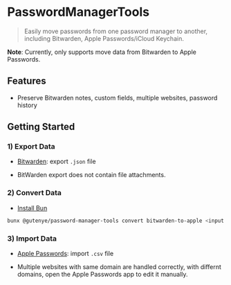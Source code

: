 # PasswordManagerTools

> Easily move passwords from one password manager to another, including Bitwarden, Apple Passwords/iCloud Keychain.

**Note**: Currently, only supports move data from Bitwarden to Apple Passwords.

## Features

- Preserve Bitwarden notes, custom fields, multiple websites, password history

## Getting Started

### 1) Export Data

- [Bitwarden](https://bitwarden.com/help/export-your-data): export `.json` file

- BitWarden export does not contain file attachments.

### 2) Convert Data

- [Install Bun](https://bun.sh/docs/installation)

```sh
bunx @gutenye/password-manager-tools convert bitwarden-to-apple <input.json> <output.csv>
```

### 3) Import Data

- [Apple Passwords](https://support.apple.com/guide/passwords/import-mchl2f1a184c/1.0/mac): import `.csv` file

- Multiple websites with same domain are handled correctly, with differnt domains, open the Apple Passwords app to edit it manually.
